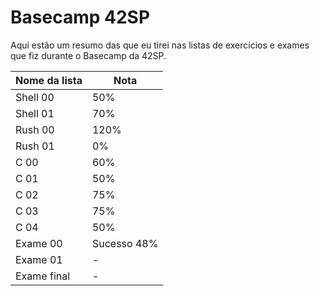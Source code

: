 # Basecamp 42SP

Aqui estão um resumo das que eu tirei nas listas de exercícios e exames que fiz durante o Basecamp da 42SP.

|Nome da lista|Nota|
|-------------|----|
|Shell 00     |50% |
|Shell 01     |70% |
|Rush 00      |120%|
|Rush 01      |0%  |
|C 00         |60% |
|C 01         |50% |
|C 02         |75% |
|C 03         |75% |
|C 04         |50% |
|Exame 00     |Sucesso 48%|
|Exame 01     | -  |
|Exame final  | -  | 
